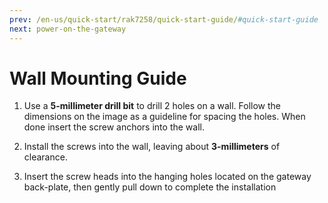 ```yaml
---
prev: /en-us/quick-start/rak7258/quick-start-guide/#quick-start-guide
next: power-on-the-gateway
---
```


# Wall Mounting Guide

1. Use a **5-millimeter drill bit** to drill 2 holes on a wall. Follow the dimensions on the image as a guideline for spacing the holes. When done insert the screw anchors into the wall.

<rk-img
  src="/assets/images/quick-start-guide/rak7258/2.quickstart/assembly-bottom-panel.png"
  width="75%"
  figure-number="1"
  caption="RAK7258 Micro Gateway Bottom Panel"
/>

2. Install the screws into the wall, leaving about **3-millimeters** of clearance.

<rk-img
  src="/assets/images/quick-start-guide/rak7258/2.quickstart/assembly-wall-screw.png"
  width="100%"
  figure-number="2"
  caption="RAK7258 Micro Gateway Wall Screw Arrangement"
/>

3. Insert the screw heads into the hanging holes located on the gateway back-plate, then gently pull down to complete the installation

<rk-img
  src="/assets/images/quick-start-guide/rak7258/2.quickstart/assembly-wall-attachment.png"
  width="100%"
  figure-number="3"
  caption="RAK7258 Micro Gateway Wall Attachment Guide"
/>
